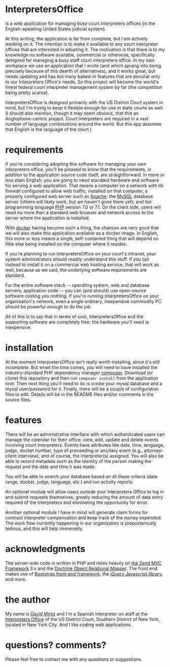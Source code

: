 # InterpretersOffice	
is a web application for managing busy court interpreters offices (in the English-speaking United States judicial system).

At this writing, the application is far from complete, but I am actively working on it. The intention is to make it available to any court interpreter offices that are interested in adopting it. The motivation is that there is to my knowledge no software available, commercial or otherwise, specifically designed for managing a busy staff court interpreters office. In my own workplace we use an application that I wrote (and which sprang into being precisely because of this dearth of alternatives), and it works great, but needs updating and has too many baked-in features that are peculiar only to our Interpreters Office's needs. So this project will become the world's finest federal court interpreter management system by far (the competition being pretty scarce).

InterpretersOffice is designed primarily with the US District Court system in mind, but I'm trying to keep it flexible enough for use in state courts as well. (I should also mention, though it may seem obvious, that this an Anglophone-centric project. Court interpreters are required in a vast number of language combinations around the world. But this app assumes that English is the language of the court.)


# requirements

If you're considering adopting this software for managing your own interpreters office, 
you'll be pleased to know that the requirements, in addition to the application source code 
itself, are straightforward. In more or less plain English: you are going to need standard 
hardware and software for serving a web application. That means a computer on a network with its firewall 
configured to allow web traffic; installed on that computer, a properly configured web 
server such as [Apache](https://httpd.apache.org/); the [MySQL](https://www.mysql.com/) database 
server (others will likely work, but we haven't gone there yet); and the programming language
[PHP](http://php.net/) version 7.0 or 7.1. On the client side, users will need no more than a 
standard web browser and network access to the server where the application is installed.

With [docker](https://www.docker.com/) having become such a thing, the chances are very good 
that we will also make this application available as a docker image. In English, this more or less means a single, 
self-contained thing that will depend on little else being installed on the computer where it resides.

If you're planning to run InterpretersOffice on your court's intranet, your system administrators 
should readily understand this stuff. If you opt instead to install it on a commercial web hosting 
service, that will work as well, because as we said, the underlying software requirements are standard.

For the entire software stack -- operating system, web and database servers, application code -- you can (and should) 
use open-source software costing you nothing. If you're running InterpretersOffice on your organization's network, 
even a single ordinary, inexpensive commodity PC should be powerful enough to do the job.

All of this is to say that in terms of cost, InterpretersOffice and the supporting software are 
completely free; the hardware you'll need is inexpensive.


# installation

At the moment InterpretersOffice isn't really worth installing, since it's still incomplete. But when the time comes, you will need to have installed the industry-standard PHP dependency manager [composer](https://getcomposer.org). Download (or clone) this repository and then run `composer install` from the application root. Then next thing you'll need to do is create your mysql database and a mysql user/password for it. Finally, there will be a couple of configuration files to edit. Details will be in the README files and/or comments in the source files.

# features

There will be an administrative interface with which authenticated users can manage the calendar for their office: view, add, update and delete events involving court interpreters. Events have attributes like date, time, language, judge, docket number, type of proceeding or ancillary event (e.g., attorney-client interview), and of course, the interpreter(s) assigned. You will also  be able to record metadata such as the identity of the person making the request and the date and time it was made.

You will be able to search your database based on all these criteria (date range, docket, judge, language, etc.) and run activity reports.

An optional module will allow users outside your Interpreters Office to log in and submit requests themselves, greatly reducing the amount of data entry required of the Interpreters and eliminating the opportunity for error.

Another optional module I have in mind will generate claim forms for contract interpreter compensation and keep track of the money expended. The work flow currently happening in our organization is preposterously tedious, and this will help immensely.

# acknowledgments

The server-side code is written in PHP and relies heavily on [the Zend MVC Framework](http://framework.zend.com/) 3.x and the [Doctrine Object Relational Mapper](http://www.doctrine-project.org/projects/orm.html). The  front end makes use of [Bootstrap front-end framework](http://getbootstrap.com/), the [jQuery Javascript library](http://jquery.com/), and more.

# the author

My name is [David Mintz](https://davidmintz.org) and I'm a Spanish interpreter on staff at the [Interpreters Office](https://sdnyinterpreters.org/) of the US District Court, Southern District of New York, located in New York City. And I like coding web applications.

# questions? comments?

Please feel free to contact me with any questions or suggestions.


